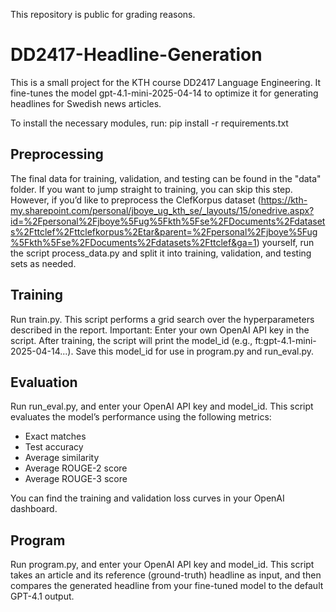This repository is public for grading reasons.
# DD2417-Headline-Generation
This is a small project for the KTH course DD2417 Language Engineering. It fine-tunes the model gpt-4.1-mini-2025-04-14 to optimize it for generating headlines for Swedish news articles.

To install the necessary modules, run:
pip install -r requirements.txt

## Preprocessing
The final data for training, validation, and testing can be found in the "data" folder. If you want to jump straight to training, you can skip this step. However, if you’d like to preprocess the ClefKorpus dataset (https://kth-my.sharepoint.com/personal/jboye_ug_kth_se/_layouts/15/onedrive.aspx?id=%2Fpersonal%2Fjboye%5Fug%5Fkth%5Fse%2FDocuments%2Fdatasets%2Fttclef%2Fttclefkorpus%2Etar&parent=%2Fpersonal%2Fjboye%5Fug%5Fkth%5Fse%2FDocuments%2Fdatasets%2Fttclef&ga=1) yourself, run the script process_data.py and split it into training, validation, and testing sets as needed.

## Training
Run train.py. This script performs a grid search over the hyperparameters described in the report.
Important: Enter your own OpenAI API key in the script. After training, the script will print the model_id (e.g., ft:gpt-4.1-mini-2025-04-14...). Save this model_id for use in program.py and run_eval.py.

## Evaluation
Run run_eval.py, and enter your OpenAI API key and model_id. This script evaluates the model’s performance using the following metrics:
- Exact matches
- Test accuracy
- Average similarity
- Average ROUGE-2 score
- Average ROUGE-3 score

You can find the training and validation loss curves in your OpenAI dashboard.

## Program
Run program.py, and enter your OpenAI API key and model_id. This script takes an article and its reference (ground-truth) headline as input, and then compares the generated headline from your fine-tuned model to the default GPT-4.1 output.
